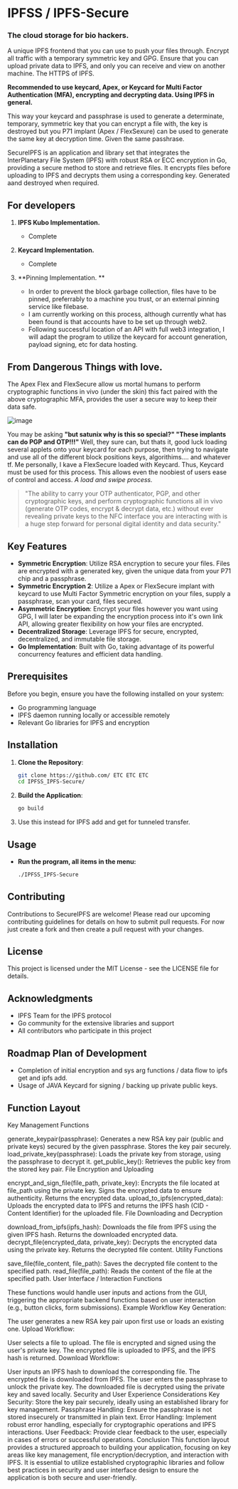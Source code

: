 # IPFSS / IPFS-Secure

### The cloud storage for bio hackers.

A unique IPFS frontend that you can use to push your files through. Encrypt all traffic with a temporary symmetric key and GPG. Ensure that you can upload private data to IPFS, and only you can receive and view on another machine. The HTTPS of IPFS.

**Recommended to use keycard, Apex, or Keycard for Multi Factor Authentication (MFA), encrypting and decrypting data. Using IPFS in general.**

This way your keycard and passphrase is used to generate a determinate, temporary, symmetric key that you can encrypt a file with, the key is destroyed but you P71 implant (Apex / FlexSexure) can be used to generate the same key at decryption time. Given the same passhrase.

SecureIPFS is an application and library set that integrates the InterPlanetary File System (IPFS) with robust RSA or ECC encryption in Go, providing a secure method to store and retrieve files. It encrypts files before uploading to IPFS and decrypts them using a corresponding key. Generated aand destroyed when required. 

## For developers

1. **IPFS Kubo Implementation.**
   - Complete

2. **Keycard Implementation.**
   - Complete
3. **Pinning Implementation. **
   - In order to prevent the block garbage collection, files have to be pinned, preferrably to a machine you trust, or an external pinning service like filebase.
   - I am currently working on this process, although currently what has been found is that accounts have to be set up through web2.
   - Following successful location of an API with full web3 integration, I will adapt the program to utilize the keycard for account generation, payload signing, etc for data hosting. 


## From Dangerous Things with love. 

The Apex Flex and FlexSecure allow us mortal humans to perform cryptographic functions in vivo (under the skin) this fact paired with the above cryptographic MFA, provides the user a secure way to keep their data safe. 

![image](https://github.com/SATUNIX/IPFSS_IPFS-Secure/assets/111553838/c28a0a23-1c19-4e04-b621-ef7b76d92f77)

You may be asking **"but satunix why is this so special?" "These implants can do PGP and OTP!!!"** Well, they sure can, but thats it, good luck loading several applets onto your keycard for each purpose, then trying to navigate and use all of the different block positions keys, algorithims.... and whatever tf. Me personally, I kave a FlexSecure loaded with Keycard. Thus, Keycard must be used for this process. This allows even the noobiest of users ease of control and access. 
*A load and swipe process.*

>"The ability to carry your OTP authenticator, PGP, and other cryptographic keys, and perform cryptographic functions all in vivo (generate OTP codes, encrypt & decrypt data, etc.) without ever revealing private keys to the NFC interface you are interacting with is a huge step forward for personal digital identity and data security."
   
## Key Features

- **Symmetric Encryption**: Utilize RSA encryption to secure your files. Files are encrypted with a generated key, given the unique data from your P71 chip and a passphrase.
- **Symmetric Encryption 2**: Utilize a Apex or FlexSecure implant with keycard to use Multi Factor Symmetric encryption on your files, supply a passphrase, scan your card, files secured.
- **Asymmetric Encryption**: Encrypt your files however you want using GPG, I will later be expanding the encryption process into it's own link API, allowing greater flexibility on how your files are encrypted.
- **Decentralized Storage**: Leverage IPFS for secure, encrypted, decentralized, and immutable file storage.
- **Go Implementation**: Built with Go, taking advantage of its powerful concurrency features and efficient data handling.

## Prerequisites

Before you begin, ensure you have the following installed on your system:

- Go programming language
- IPFS daemon running locally or accessible remotely
- Relevant Go libraries for IPFS and encryption

## Installation

1. **Clone the Repository**:
   ```bash
   git clone https://github.com/ ETC ETC ETC
   cd IPFSS_IPFS-Secure/
   ```

2. **Build the Application**:
   ```bash
   go build
   ```
3. Use this instead for IPFS add and get for tunneled transfer.


## Usage

- **Run the program, all items in the menu:**

  ```bash
  ./IPFSS_IPFS-Secure 
  ```

## Contributing

Contributions to SecureIPFS are welcome! Please read our upcoming contributing guidelines for details on how to submit pull requests.
For now just create a fork and then create a pull request with your changes.
## License

This project is licensed under the MIT License - see the LICENSE file for details.

## Acknowledgments

- IPFS Team for the IPFS protocol
- Go community for the extensive libraries and support
- All contributors who participate in this project

## Roadmap Plan of Development 

- Completion of initial encryption and sys arg functions / data flow to ipfs get and ipfs add.
- Usage of JAVA Keycard for signing / backing up private public keys.  

## Function Layout
Key Management Functions

generate_keypair(passphrase): Generates a new RSA key pair (public and private keys) secured by the given passphrase. Stores the key pair securely.
load_private_key(passphrase): Loads the private key from storage, using the passphrase to decrypt it.
get_public_key(): Retrieves the public key from the stored key pair.
File Encryption and Uploading

encrypt_and_sign_file(file_path, private_key): Encrypts the file located at file_path using the private key. Signs the encrypted data to ensure authenticity. Returns the encrypted data.
upload_to_ipfs(encrypted_data): Uploads the encrypted data to IPFS and returns the IPFS hash (CID - Content Identifier) for the uploaded file.
File Downloading and Decryption

download_from_ipfs(ipfs_hash): Downloads the file from IPFS using the given IPFS hash. Returns the downloaded encrypted data.
decrypt_file(encrypted_data, private_key): Decrypts the encrypted data using the private key. Returns the decrypted file content.
Utility Functions

save_file(file_content, file_path): Saves the decrypted file content to the specified path.
read_file(file_path): Reads the content of the file at the specified path.
User Interface / Interaction Functions

These functions would handle user inputs and actions from the GUI, triggering the appropriate backend functions based on user interaction (e.g., button clicks, form submissions).
Example Workflow
Key Generation:

The user generates a new RSA key pair upon first use or loads an existing one.
Upload Workflow:

User selects a file to upload.
The file is encrypted and signed using the user's private key.
The encrypted file is uploaded to IPFS, and the IPFS hash is returned.
Download Workflow:

User inputs an IPFS hash to download the corresponding file.
The encrypted file is downloaded from IPFS.
The user enters the passphrase to unlock the private key.
The downloaded file is decrypted using the private key and saved locally.
Security and User Experience Considerations
Key Security: Store the key pair securely, ideally using an established library for key management.
Passphrase Handling: Ensure the passphrase is not stored insecurely or transmitted in plain text.
Error Handling: Implement robust error handling, especially for cryptographic operations and IPFS interactions.
User Feedback: Provide clear feedback to the user, especially in cases of errors or successful operations.
Conclusion
This function layout provides a structured approach to building your application, focusing on key areas like key management, file encryption/decryption, and interaction with IPFS. It is essential to utilize established cryptographic libraries and follow best practices in security and user interface design to ensure the application is both secure and user-friendly.
